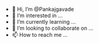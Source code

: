 - 👋 Hi, I’m @Pankajgavade
- 👀 I’m interested in ...
- 🌱 I’m currently learning ...
- 💞️ I’m looking to collaborate on ...
- 📫 How to reach me ...

<!---
Pankajgavade/Pankajgavade is a ✨ special ✨ repository because its `README.md` (this file) appears on your GitHub profile.
You can click the Preview link to take a look at your changes.
--->

